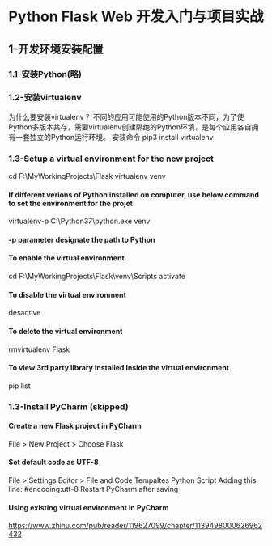 # Python Flask Web 开发入门与项目实战
## 1-开发环境安装配置
### 1.1-安装Python(略)
### 1.2-安装virtualenv
为什么要安装virtualenv？
不同的应用可能使用的Python版本不同，为了使Python多版本共存，需要virtualenv创建隔绝的Python环境，是每个应用各自拥有一套独立的Python运行环境。
安装命令 pip3 install virtualenv
### 1.3-Setup a virtual environment for the new project
cd F:\MyWorkingProjects\Flask
virtualenv venv

#### If different verions of Python installed on computer, use below command to set the environment for the projet
virtualenv-p C:\Python37\python.exe venv

#### -p parameter designate the path to Python
#### To enable the virtual environment
cd F:\MyWorkingProjects\Flask\venv\Scripts
activate
#### To disable the virtual environment
desactive
#### To delete the virtual environment
rmvirtualenv Flask
#### To view 3rd party library installed inside the virtual environment
pip list
### 1.3-Install PyCharm (skipped)
#### Create a new Flask project in PyCharm
File > New Project > Choose Flask
#### Set default code as UTF-8
File > Settings
Editor > File and Code Tempaltes
Python Script
Adding this line:
#encoding:utf-8
Restart PyCharm after saving
#### Using existing virtual environment in PyCharm


https://www.zhihu.com/pub/reader/119627099/chapter/1139498000626962432



